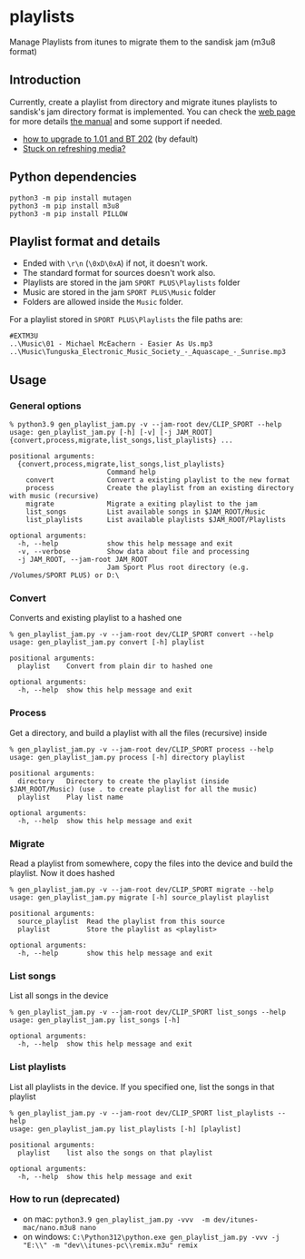 # playlists

Manage Playlists from itunes to migrate them to the sandisk jam (m3u8 format)

## Introduction

Currently, create a playlist from directory and migrate itunes playlists to sandisk's jam directory format is implemented. You can check the [web page](https://support-es.wd.com/app/products/product-detailweb/p/8724) for more
details [the manual](https://downloads.sandisk.com/downloads/um/clipsportplus-um-es.pdf) and some support if needed.

* [how to upgrade to 1.01 and BT 202](https://support-en.wd.com/app/answers/detailweb/a_id/49379s) (by default)
* [Stuck on refreshing media?](https://forums.sandisk.com/t/stuck-on-refreshing-your-media/207491)


## Python dependencies

```
python3 -m pip install mutagen
python3 -m pip install m3u8
python3 -m pip install PILLOW
```

## Playlist format and details

* Ended with `\r\n` (`\0xD\0xA`) if not, it doesn't work. 
* The standard format for sources doesn't work also.
* Playlists are stored in the jam `SPORT PLUS\Playlists` folder
* Music are stored in the jam `SPORT PLUS\Music` folder
* Folders are allowed inside the `Music` folder.
  

For a playlist stored in `SPORT PLUS\Playlists` the file paths are:
```
#EXTM3U
..\Music\01 - Michael McEachern - Easier As Us.mp3
..\Music\Tunguska_Electronic_Music_Society_-_Aquascape_-_Sunrise.mp3
```

## Usage

### General options 

```
% python3.9 gen_playlist_jam.py -v --jam-root dev/CLIP_SPORT --help
usage: gen_playlist_jam.py [-h] [-v] [-j JAM_ROOT] {convert,process,migrate,list_songs,list_playlists} ...

positional arguments:
  {convert,process,migrate,list_songs,list_playlists}
                        Command help
    convert             Convert a existing playlist to the new format
    process             Create the playlist from an existing directory with music (recursive)
    migrate             Migrate a exiting playlist to the jam
    list_songs          List available songs in $JAM_ROOT/Music
    list_playlists      List available playlists $JAM_ROOT/Playlists

optional arguments:
  -h, --help            show this help message and exit
  -v, --verbose         Show data about file and processing
  -j JAM_ROOT, --jam-root JAM_ROOT
                        Jam Sport Plus root directory (e.g. /Volumes/SPORT PLUS) or D:\
```

### Convert

Converts and existing playlist to a hashed one

```
% gen_playlist_jam.py -v --jam-root dev/CLIP_SPORT convert --help
usage: gen_playlist_jam.py convert [-h] playlist

positional arguments:
  playlist    Convert from plain dir to hashed one

optional arguments:
  -h, --help  show this help message and exit
```

### Process

Get a directory, and build a playlist with all the files (recursive) inside

```
% gen_playlist_jam.py -v --jam-root dev/CLIP_SPORT process --help
usage: gen_playlist_jam.py process [-h] directory playlist

positional arguments:
  directory   Directory to create the playlist (inside $JAM_ROOT/Music) (use . to create playlist for all the music)
  playlist    Play list name

optional arguments:
  -h, --help  show this help message and exit
```

### Migrate

Read a playlist from somewhere, copy the files into the device and build the playlist. Now it does hashed

```
% gen_playlist_jam.py -v --jam-root dev/CLIP_SPORT migrate --help
usage: gen_playlist_jam.py migrate [-h] source_playlist playlist

positional arguments:
  source_playlist  Read the playlist from this source
  playlist         Store the playlist as <playlist>

optional arguments:
  -h, --help       show this help message and exit
```

### List songs

List all songs in the device

```
% gen_playlist_jam.py -v --jam-root dev/CLIP_SPORT list_songs --help
usage: gen_playlist_jam.py list_songs [-h]

optional arguments:
  -h, --help  show this help message and exit
```

### List playlists

List all playlists in the device. If you specified one, list the songs in that playlist

```
% gen_playlist_jam.py -v --jam-root dev/CLIP_SPORT list_playlists --help
usage: gen_playlist_jam.py list_playlists [-h] [playlist]

positional arguments:
  playlist    list also the songs on that playlist

optional arguments:
  -h, --help  show this help message and exit
```

### How to run (deprecated)
* on mac: `python3.9 gen_playlist_jam.py -vvv  -m dev/itunes-mac/nano.m3u8 nano`
* on windows: `C:\Python312\python.exe gen_playlist_jam.py -vvv -j "E:\\" -m "dev\\itunes-pc\\remix.m3u" remix`
